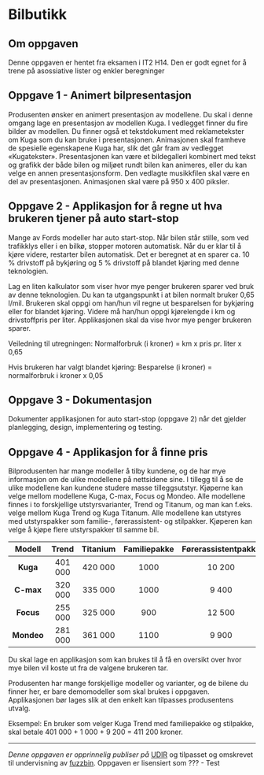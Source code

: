 # Bilbutikk

## Om oppgaven

Denne oppgaven er hentet fra eksamen i IT2 H14. Den er godt egnet for å trene på asossiative lister og enkler beregninger

## Oppgave 1 - Animert bilpresentasjon

Produsenten ønsker en animert presentasjon av modellene. Du skal i denne omgang lage en presentasjon av modellen Kuga. I vedlegget finner du fire bilder av modellen. Du finner også et tekstdokument med reklametekster om Kuga som du kan bruke i presentasjonen.
Animasjonen skal framheve de spesielle egenskapene Kuga har, slik det går fram av vedlegget «Kugatekster». Presentasjonen kan være et bildegalleri kombinert med tekst og grafikk der både bilen og miljøet rundt bilen kan animeres, eller du kan velge en annen presentasjonsform.
Den vedlagte musikkfilen skal være en del av presentasjonen. Animasjonen skal være på 950 x 400 piksler.

## Oppgave 2 - Applikasjon for å regne ut hva brukeren tjener på auto start-stop

Mange av Fords modeller har auto start-stop. Når bilen står stille, som ved trafikklys eller i en bilkø, stopper motoren automatisk. Når du er klar til å kjøre videre, restarter bilen automatisk. Det er beregnet at en sparer ca. 10 % drivstoff på bykjøring og 5 % drivstoff på blandet kjøring med denne teknologien.

Lag en liten kalkulator som viser hvor mye penger brukeren sparer ved bruk av denne teknologien. Du kan ta utgangspunkt i at bilen normalt bruker 0,65 l/mil.
Brukeren skal oppgi om han/hun vil regne ut besparelsen for bykjøring eller for blandet kjøring. Videre må han/hun oppgi kjørelengde i km og drivstoffpris per liter. Applikasjonen skal da vise hvor mye penger brukeren sparer.

Veiledning til utregningen:
Normalforbruk (i kroner) = km x pris pr. liter x 0,65

Hvis brukeren har valgt blandet kjøring:
Besparelse (i kroner) = normalforbruk i kroner x 0,05

## Oppgave 3 - Dokumentasjon

Dokumenter applikasjonen for auto start-stop (oppgave 2) når det gjelder planlegging, design, implementering og testing.

## Oppgave 4 - Applikasjon for å finne pris

Bilprodusenten har mange modeller å tilby kundene, og de har mye informasjon om de ulike modellene på nettsidene sine. I tillegg til å se de ulike modellene kan kundene studere masse tilleggsutstyr.
Kjøperne kan velge mellom modellene Kuga, C-max, Focus og Mondeo. Alle modellene finnes i to forskjellige utstyrsvarianter, Trend og Titanum, og man kan f.eks. velge mellom Kuga Trend og Kuga Titanum. Alle modellene kan utstyres med utstyrspakker som familie-, førerassistent- og stilpakker. Kjøperen kan velge å kjøpe flere utstyrspakker til samme bil.

|   Modell   | Trend | Titanium | Familiepakke | Førerassistentpakke | Stilpakke |
|:----------:|:-----:|:--------:|:------------:|:-------------------:|:---------:|
| **Kuga**   |401 000| 420 000  | 1000         | 10 200              | 9 200     |
| **C-max**  |320 000| 335 000  | 1000         | 9 400               | 9 600     |
| **Focus**  |255 000| 325 000  | 900          | 12 500              | 9 000     |
| **Mondeo** |281 000| 361 000  | 1100         | 9 900               | 7 200     |

Du skal lage en applikasjon som kan brukes til å få en oversikt over hvor mye bilen vil koste ut fra de valgene brukeren tar.

Produsenten har mange forskjellige modeller og varianter, og de bilene du finner her, er bare demomodeller som skal brukes i oppgaven. Applikasjonen bør lages slik at den enkelt kan tilpasses produsentens utvalg.

Eksempel:
En bruker som velger Kuga Trend med familiepakke og stilpakke, skal betale 401 000 + 1 000 + 9 200 = 411 200 kroner.

---

_Denne oppgaven er opprinnelig publiser på_ [UDIR](https://dok.udir.no/EksamensOppgaver.aspx?proveType=EV) og tilpasset og omskrevet til undervisning av [fuzzbin](https://github.com/fuzzbin). Oppgaven er lisensiert som ??? - Test
